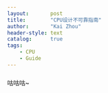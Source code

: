 ```yaml
---
layout:       post
title:        "CPU设计不可靠指南"
author:       "Kai Zhou"
header-style: text
catalog:      true
tags:
    - CPU
    - Guide
---
```

<!--
 * @Author: 22040240-Zhou Kai 1204617231@qq.com
 * @Date: 2022-08-17 16:39:22
 * @LastEditors: 22040240-Zhou Kai 1204617231@qq.com
 * @LastEditTime: 2022-08-25 13:39:44
 * @FilePath: /Kaigard.github.io/_posts/CPU_DESIGN/2022-8-17-note.md
 * @Description: 这是默认设置,请设置`customMade`, 打开koroFileHeader查看配置 进行设置: https://github.com/OBKoro1/koro1FileHeader/wiki/%E9%85%8D%E7%BD%AE
-->


###
咕咕咕~